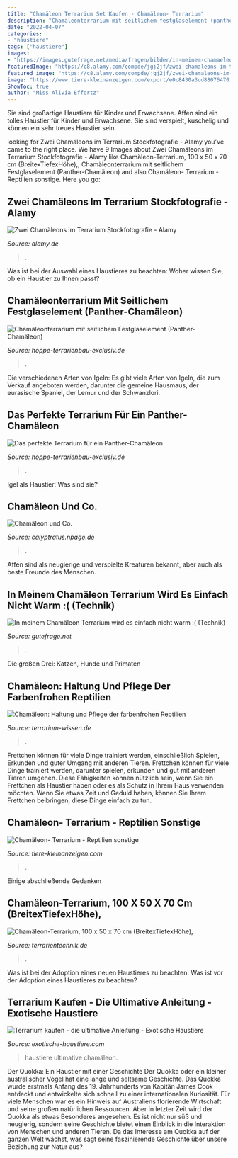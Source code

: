 ```yaml
---
title: "Chamäleon Terrarium Set Kaufen - Chamäleon- Terrarium"
description: "Chamäleonterrarium mit seitlichem festglaselement (panther-chamäleon)"
date: "2022-04-07"
categories:
- "haustiere"
tags: ["haustiere"]
images:
- "https://images.gutefrage.net/media/fragen/bilder/in-meinem-chamaeleon-terrarium-wird-es-einfach-nicht-warm-/0_original.jpg?v=1414144197000"
featuredImage: "https://c8.alamy.com/compde/jgj2jf/zwei-chamaleons-im-terrarium-jgj2jf.jpg"
featured_image: "https://c8.alamy.com/compde/jgj2jf/zwei-chamaleons-im-terrarium-jgj2jf.jpg"
image: "https://www.tiere-kleinanzeigen.com/export/e0c8430a3cd88076470f705da96d8.jpg"
ShowToc: true
author: "Miss Alivia Effertz"
---
```



Sie sind großartige Haustiere für Kinder und Erwachsene.
Affen sind ein tolles Haustier für Kinder und Erwachsene. Sie sind verspielt, kuschelig und können ein sehr treues Haustier sein.

	

		
looking for Zwei Chamäleons im Terrarium Stockfotografie - Alamy you've came to the right place. We have 9 Images about Zwei Chamäleons im Terrarium Stockfotografie - Alamy like Chamäleon-Terrarium, 100 x 50 x 70 cm (BreitexTiefexHöhe),, Chamäleonterrarium mit seitlichem Festglaselement (Panther-Chamäleon) and also Chamäleon- Terrarium - Reptilien sonstige. Here you go:
		
    
## Zwei Chamäleons Im Terrarium Stockfotografie - Alamy

<img loading=lazy src="https://c8.alamy.com/compde/jgj2jf/zwei-chamaleons-im-terrarium-jgj2jf.jpg" onerror="this.onerror=null;this.src='https://tse2.mm.bing.net/th?id=OIP.X5VSdGw_71pP2_Qfj3p4XAHaFc&amp;pid=15.1';" alt="Zwei Chamäleons im Terrarium Stockfotografie - Alamy">

_Source: alamy.de_

>. 

	

Was ist bei der Auswahl eines Haustieres zu beachten: Woher wissen Sie, ob ein Haustier zu Ihnen passt?

    
## Chamäleonterrarium Mit Seitlichem Festglaselement (Panther-Chamäleon)

<img loading=lazy src="https://hoppe-terrarienbau-exclusiv.de/wp-content/uploads/2016/07/R03-Terrarium-im-Zimmer.jpg" onerror="this.onerror=null;this.src='https://tse1.mm.bing.net/th?id=OIP.kMmIhvyXHFN8wxhY1EAQSQHaLH&amp;pid=15.1';" alt="Chamäleonterrarium mit seitlichem Festglaselement (Panther-Chamäleon)">

_Source: hoppe-terrarienbau-exclusiv.de_

>. 

	

Die verschiedenen Arten von Igeln: Es gibt viele Arten von Igeln, die zum Verkauf angeboten werden, darunter die gemeine Hausmaus, der eurasische Spaniel, der Lemur und der Schwanzlori.

    
## Das Perfekte Terrarium Für Ein Panther-Chamäleon

<img loading=lazy src="https://hoppe-terrarienbau-exclusiv.de/wp-content/uploads/2020/08/Landschaftstotale5-683x1024.jpg" onerror="this.onerror=null;this.src='https://tse2.mm.bing.net/th?id=OIP.PJYHyI3i8w8EcI2Qgi3hdAHaLG&amp;pid=15.1';" alt="Das perfekte Terrarium für ein Panther-Chamäleon">

_Source: hoppe-terrarienbau-exclusiv.de_

>. 

	

Igel als Haustier: Was sind sie?

    
## Chamäleon Und Co.

<img loading=lazy src="http://file1.npage.de/007151/04/bilder/cimg0970.jpg" onerror="this.onerror=null;this.src='https://tse1.mm.bing.net/th?id=OIP.q_GCbsBrWHRc9GXaZLLcVQHaJ2&amp;pid=15.1';" alt="Chamäleon und Co.">

_Source: calyptratus.npage.de_

>. 

	

Affen sind als neugierige und verspielte Kreaturen bekannt, aber auch als beste Freunde des Menschen.

    
## In Meinem Chamäleon Terrarium Wird Es Einfach Nicht Warm :( (Technik)

<img loading=lazy src="https://images.gutefrage.net/media/fragen/bilder/in-meinem-chamaeleon-terrarium-wird-es-einfach-nicht-warm-/0_original.jpg?v=1414144197000" onerror="this.onerror=null;this.src='https://tse4.mm.bing.net/th?id=OIP.iL9uTLweFWJIrBvaJRzSlwHaNK&amp;pid=15.1';" alt="In meinem Chamäleon Terrarium wird es einfach nicht warm :( (Technik)">

_Source: gutefrage.net_

>. 

	

Die großen Drei: Katzen, Hunde und Primaten

    
## Chamäleon: Haltung Und Pflege Der Farbenfrohen Reptilien

<img loading=lazy src="https://www.terrarium-wissen.de/wp-content/uploads/2013/07/chameleon-276599_1280.jpg" onerror="this.onerror=null;this.src='https://tse1.mm.bing.net/th?id=OIP.bZTG43ct8MtgWD6AeeXNZgHaE7&amp;pid=15.1';" alt="Chamäleon: Haltung und Pflege der farbenfrohen Reptilien">

_Source: terrarium-wissen.de_

>. 

	

Frettchen können für viele Dinge trainiert werden, einschließlich Spielen, Erkunden und guter Umgang mit anderen Tieren.
Frettchen können für viele Dinge trainiert werden, darunter spielen, erkunden und gut mit anderen Tieren umgehen. Diese Fähigkeiten können nützlich sein, wenn Sie ein Frettchen als Haustier haben oder es als Schutz in Ihrem Haus verwenden möchten. Wenn Sie etwas Zeit und Geduld haben, können Sie Ihrem Frettchen beibringen, diese Dinge einfach zu tun.

    
## Chamäleon- Terrarium - Reptilien Sonstige

<img loading=lazy src="https://www.tiere-kleinanzeigen.com/export/e0c8430a3cd88076470f705da96d8.jpg" onerror="this.onerror=null;this.src='https://tse4.mm.bing.net/th?id=OIP.sSdNT4f2lA4uE1AXljhFrQHaFj&amp;pid=15.1';" alt="Chamäleon- Terrarium - Reptilien sonstige">

_Source: tiere-kleinanzeigen.com_

>. 

	

Einige abschließende Gedanken

    
## Chamäleon-Terrarium, 100 X 50 X 70 Cm (BreitexTiefexHöhe),

<img loading=lazy src="https://www.terrarientechnik.de/media/image/product/2185/lg/chamaeleon-terrarium-100-x-50-x-70-cm-breitextiefexhoehe-6-mm.jpg" onerror="this.onerror=null;this.src='https://tse3.mm.bing.net/th?id=OIP._yoDoGJFIdVvvqluSFW2HwHaHa&amp;pid=15.1';" alt="Chamäleon-Terrarium, 100 x 50 x 70 cm (BreitexTiefexHöhe),">

_Source: terrarientechnik.de_

>. 

	

Was ist bei der Adoption eines neuen Haustieres zu beachten: Was ist vor der Adoption eines Haustieres zu beachten?

    
## Terrarium Kaufen - Die Ultimative Anleitung - Exotische Haustiere

<img loading=lazy src="https://exotische-haustiere.com/wp-content/uploads/2019/01/Terrarium-Chamaeleon-617x630.jpg" onerror="this.onerror=null;this.src='https://tse1.mm.bing.net/th?id=OIP.AzFgMChC896Ro7NUB9wZBwHaHj&amp;pid=15.1';" alt="Terrarium kaufen - die ultimative Anleitung - Exotische Haustiere">

_Source: exotische-haustiere.com_

>haustiere ultimative chamäleon. 

	

Der Quokka: Ein Haustier mit einer Geschichte
Der Quokka oder ein kleiner australischer Vogel hat eine lange und seltsame Geschichte. Das Quokka wurde erstmals Anfang des 19. Jahrhunderts von Kapitän James Cook entdeckt und entwickelte sich schnell zu einer internationalen Kuriosität. Für viele Menschen war es ein Hinweis auf Australiens florierende Wirtschaft und seine großen natürlichen Ressourcen.
Aber in letzter Zeit wird der Quokka als etwas Besonderes angesehen. Es ist nicht nur süß und neugierig, sondern seine Geschichte bietet einen Einblick in die Interaktion von Menschen und anderen Tieren. Da das Interesse am Quokka auf der ganzen Welt wächst, was sagt seine faszinierende Geschichte über unsere Beziehung zur Natur aus?

